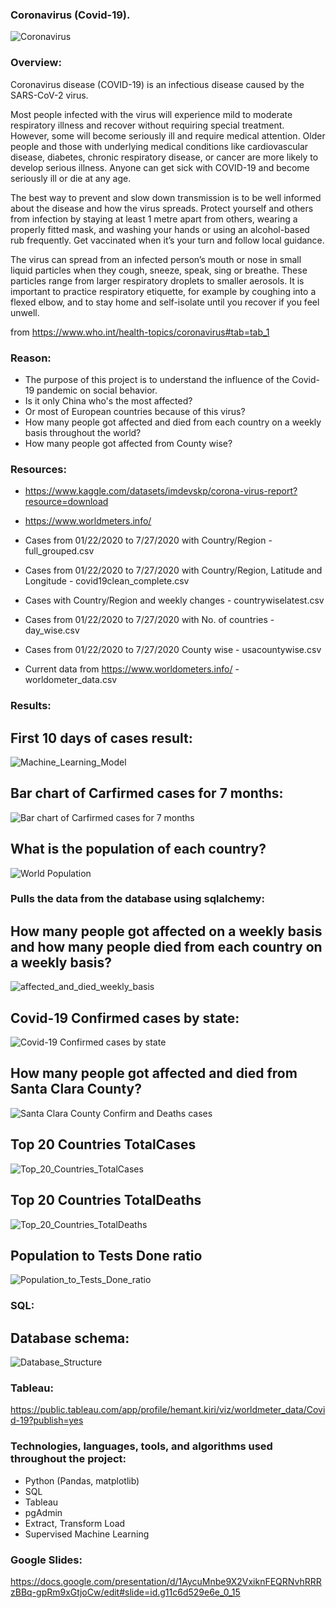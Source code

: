 
### Coronavirus (Covid-19).

![Coronavirus](/Images/Coronavirus.jpeg)

### Overview:
Coronavirus disease (COVID-19) is an infectious disease caused by the SARS-CoV-2 virus.

Most people infected with the virus will experience mild to moderate respiratory illness and recover without requiring special treatment. However, some will become seriously ill and require medical attention. Older people and those with underlying medical conditions like cardiovascular disease, diabetes, chronic respiratory disease, or cancer are more likely to develop serious illness. Anyone can get sick with COVID-19 and become seriously ill or die at any age. 

The best way to prevent and slow down transmission is to be well informed about the disease and how the virus spreads. Protect yourself and others from infection by staying at least 1 metre apart from others, wearing a properly fitted mask, and washing your hands or using an alcohol-based rub frequently. Get vaccinated when it’s your turn and follow local guidance.

The virus can spread from an infected person’s mouth or nose in small liquid particles when they cough, sneeze, speak, sing or breathe. These particles range from larger respiratory droplets to smaller aerosols. It is important to practice respiratory etiquette, for example by coughing into a flexed elbow, and to stay home and self-isolate until you recover if you feel unwell.

from https://www.who.int/health-topics/coronavirus#tab=tab_1

### Reason:
* The purpose of this project is to understand the influence of the Covid-19 pandemic on social behavior.
* Is it only China who's the most affected?
* Or most of European countries because of this virus?
* How many people got affected and died from each country on a weekly basis throughout the world?
* How many people got affected from County wise?

### Resources:
* https://www.kaggle.com/datasets/imdevskp/corona-virus-report?resource=download
 
* https://www.worldmeters.info/

*  Cases from 01/22/2020 to 7/27/2020 with Country/Region - full_grouped.csv
*  Cases from 01/22/2020 to 7/27/2020 with Country/Region, Latitude and Longitude - covid19clean_complete.csv
*  Cases with Country/Region and weekly changes - countrywiselatest.csv
*  Cases from 01/22/2020 to 7/27/2020 with No. of countries - day_wise.csv
*  Cases from 01/22/2020 to 7/27/2020 County wise - usacountywise.csv
*  Current data from https://www.worldometers.info/ - worldometer_data.csv

### Results:

## First 10 days of cases result:
![Machine_Learning_Model](/Images/Machine_Learning_Model.png)

## Bar chart of Carfirmed cases for 7 months:
![Bar chart of Carfirmed cases for 7 months](/Images/Draft_machine_learning.png)

## What is the population of each country?
![World Population](/Images/World_Population.png)

### Pulls the data from the database using sqlalchemy:
## How many people got affected on a weekly basis and how many people died from each country on a weekly basis?
![affected_and_died_weekly_basis](/Images/affected_and_died_weekly_basis.png)

## Covid-19 Confirmed cases by state:
![Covid-19 Confirmed cases by state](/Images/Covid19_Confirmed_cases_by_state.png)

## How many people got affected and died from Santa Clara County?
![Santa Clara County Confirm and Deaths cases](/Images/Santa_Clara_Confirm_and_Deaths.png)

## Top 20 Countries TotalCases
![Top_20_Countries_TotalCases](/Images/Top_20_Countries_TotalCases.png)

## Top 20 Countries TotalDeaths
![Top_20_Countries_TotalDeaths](/Images/Top_20_Countries_TotalDeaths.png)

## Population to Tests Done ratio
![Population_to_Tests_Done_ratio](/Images/Population_to_Tests_Done_ratio.png)

### SQL:

## Database schema:
![Database_Structure](/Images/Database_Structure.png)

### Tableau:
https://public.tableau.com/app/profile/hemant.kiri/viz/worldmeter_data/Covid-19?publish=yes

### Technologies, languages, tools, and algorithms used throughout the project:

* Python (Pandas, matplotlib)
* SQL
* Tableau
* pgAdmin
* Extract, Transform Load
* Supervised Machine Learning

### Google Slides:

https://docs.google.com/presentation/d/1AycuMnbe9X2VxiknFEQRNvhRRRzBBq-gpRm9xGtjoCw/edit#slide=id.g11c6d529e6e_0_15
